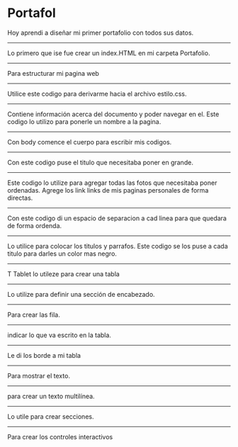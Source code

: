 # Portafol
Hoy aprendi a diseñar mi primer portafolio con todos sus datos.
<hr>
<!--1-->
Lo primero que ise fue crear un index.HTML en mi carpeta Portafolio.
<hr>
<!--HTML-->
Para estructurar mi pagina web
<hr>
<!--link rel-->
Utilice este codigo para derivarme hacia el archivo estilo.css. 
<hr>
<!--<head>-->
Contiene información acerca del documento y poder navegar en el. 
<!--<title>-->
Este codigo lo utilizo para ponerle un nombre a la pagina.
<hr>
<!--<body>-->
Con body comence el cuerpo para escribir mis codigos.
<hr>
<!--<h1>-->
Con este codigo puse el titulo que necesitaba poner en grande.   
<hr>
<!--img-->
Este codigo lo utilize para agregar todas las fotos que necesitaba poner ordenadas. 
<!--a href-->
Agrege los link links de mis paginas personales de forma directas.
<hr>
<!--<br>-->
Con este codigo di un espacio de separacion a cad linea para que quedara de forma ordenda. 
<hr>
<!--<p> -->
Lo utilice para colocar los titulos y parrafos.
<!--<strong>-->
Este codigo se los puse a cada titulo para darles un color mas negro.
<hr>
<!-- <table>-->T
Tablet lo utileze para crear una tabla 
<hr>
<!--<thead>-->
Lo utilize para definir una sección de encabezado.
<hr>
<!--<tr>-->
Para crear las fila. 
<hr>
<!--<th>-->
indicar lo que va escrito en la tabla.
<hr>
<!--table, th, td {-->
Le di los borde a mi tabla 
<hr>
<!--<label>-->
Para mostrar el texto.
<hr>
<!--<textarea>-->
para crear un texto multilínea.
<hr>
<!--<<div>>-->
Lo utile para crear secciones.
<hr>
<!--<<input>-->
Para crear los controles interactivos


